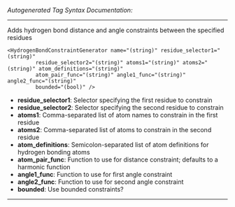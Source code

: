 _Autogenerated Tag Syntax Documentation:_

---
Adds hydrogen bond distance and angle constraints between the specified residues

```
<HydrogenBondConstraintGenerator name="(string)" residue_selector1="(string)"
         residue_selector2="(string)" atoms1="(string)" atoms2="(string)" atom_definitions="(string)"
         atom_pair_func="(string)" angle1_func="(string)" angle2_func="(string)"
         bounded="(bool)" />
```

-   **residue_selector1**: Selector specifying the first residue to constrain
-   **residue_selector2**: Selector specifying the second residue to constrain
-   **atoms1**: Comma-separated list of atom names to constrain in the first residue
-   **atoms2**: Comma-separated list of atoms to constrain in the second residue
-   **atom_definitions**: Semicolon-separated list of atom definitions for hydrogen bonding atoms
-   **atom_pair_func**: Function to use for distance constraint; defaults to a harmonic function
-   **angle1_func**: Function to use for first angle constraint
-   **angle2_func**: Function to use for second angle constraint
-   **bounded**: Use bounded constraints?

---
